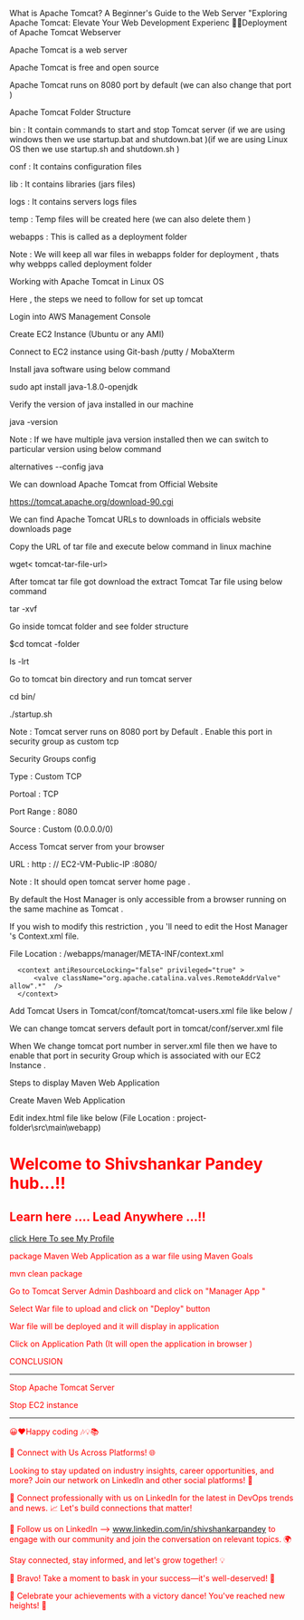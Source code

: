What is Apache Tomcat? A Beginner's Guide to the Web Server
"Exploring Apache Tomcat: Elevate Your Web Development Experienc
🚀🚀Deployment of Apache Tomcat Webserver

Apache Tomcat is a web server

Apache Tomcat is free and open source

Apache Tomcat runs on 8080 port by default (we can also change that port )

Apache Tomcat Folder Structure

bin : It contain commands to start and stop Tomcat server (if we are using windows then we use startup.bat and shutdown.bat )(if we are using Linux OS then we use startup.sh and shutdown.sh )

conf : It contains configuration files

lib : It contains libraries (jars files)

logs : It contains servers logs files

temp : Temp files will be created here (we can also delete them )

webapps : This is called as a deployment folder

Note : We will keep all war files in webapps folder for deployment , thats why webpps called deployment folder

Working with Apache Tomcat in Linux OS

Here , the steps we need to follow for set up tomcat

Login into AWS Management Console

Create EC2 Instance (Ubuntu or any AMI)

Connect to EC2 instance using Git-bash /putty / MobaXterm

Install java software using below command

sudo apt install java-1.8.0-openjdk

Verify the version of java installed in our machine

java -version

Note : If we have multiple java version installed then we can switch to particular version using below command

alternatives --config java

We can download Apache Tomcat from Official Website

https://tomcat.apache.org/download-90.cgi

We can find Apache Tomcat URLs to downloads in officials website downloads page

Copy the URL of tar file and execute below command in linux machine

wget< tomcat-tar-file-url>

After tomcat tar file got download the extract Tomcat Tar file using below command

 tar -xvf<tomcat-tar-file-name>

Go inside tomcat folder and see folder structure

$cd tomcat -folder

ls -lrt

Go to tomcat bin directory and run tomcat server

cd bin/

./startup.sh

Note : Tomcat server runs on 8080 port by Default . Enable this port in security group as custom tcp

Security Groups config

Type : Custom TCP

Portoal : TCP

Port Range : 8080

Source : Custom (0.0.0.0/0)

Access Tomcat server from your browser

URL : http : // EC2-VM-Public-IP :8080/

Note : It should open tomcat server home page .

By default the Host Manager is only accessible from a browser running on the same machine as Tomcat .

If you wish to modify this restriction , you 'll need to edit the Host Manager 's Context.xml file.

File Location : <Tomcat >/webapps/manager/META-INF/context.xml

      <context antiResourceLocking="false" privileged="true" >
          <valve className="org.apache.catalina.valves.RemoteAddrValve" allow".*"  />
      </context>

Add Tomcat Users in Tomcat/conf/tomcat/tomcat-users.xml file like below /

<role rolename="manager-gui" />
<user username="tomcat" password="tomcat" roles="manager-gui" />
<role rolename="shiv-gui" />
<user username="shiv" password="shiv" roles="manager-gui,shiv-gui" />

We can change tomcat servers default port in tomcat/conf/server.xml file

When We change tomcat port number in server.xml file then we have to enable that port in security Group which is associated with our EC2 Instance .

Steps to display Maven Web Application

Create Maven Web Application

Edit index.html file like below (File Location : project-folder\src\main\webapp)

<html>
<body>
<h1><font color='red'> Welcome to Shivshankar Pandey hub...!! <font></h1>
<h2> Learn here .... Lead Anywhere ...!! </h2>
<a href="https://www.linkedin.com/in/shivshankarpandey/"> click Here To see My Profile</a>
</body>
</html>

package Maven Web Application as a war file using Maven Goals

mvn clean package

Go to Tomcat Server Admin Dashboard and click on "Manager App "

Select War file to upload and click on "Deploy" button

War file will be deployed and it will display in application

Click on Application Path (It will open the application in browser )

CONCLUSION
_________________________________________________________________________________________________________________________________________________________________________________________
Stop Apache Tomcat Server

Stop EC2 instance

________________________________________________________________________________________________________________________________________________________________________________________

😀❤️Happy coding 🎶💡📚

🌟 Connect with Us Across Platforms! 🌐

Looking to stay updated on industry insights, career opportunities, and more? Join our network on LinkedIn and other social platforms! 🚀

👔 Connect professionally with us on LinkedIn for the latest in DevOps trends and news. 📈 Let's build connections that matter!

💬 Follow us on LinkedIn --> www.linkedin.com/in/shivshankarpandey to engage with our community and join the conversation on relevant topics. 🌍

Stay connected, stay informed, and let's grow together! 💡

👏 Bravo! Take a moment to bask in your success—it's well-deserved! 🌟

🎊 Celebrate your achievements with a victory dance! You've reached new heights! 🚀
